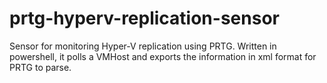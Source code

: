 # prtg-hyperv-replication-sensor
Sensor for monitoring Hyper-V replication using PRTG. Written in powershell, it polls a VMHost and exports the information in xml format for PRTG to parse.
